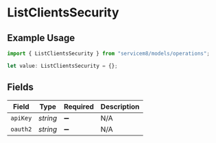 # ListClientsSecurity

## Example Usage

```typescript
import { ListClientsSecurity } from "servicem8/models/operations";

let value: ListClientsSecurity = {};
```

## Fields

| Field              | Type               | Required           | Description        |
| ------------------ | ------------------ | ------------------ | ------------------ |
| `apiKey`           | *string*           | :heavy_minus_sign: | N/A                |
| `oauth2`           | *string*           | :heavy_minus_sign: | N/A                |